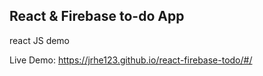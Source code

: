 ## React & Firebase to-do App

react JS demo


Live Demo: https://jrhe123.github.io/react-firebase-todo/#/
